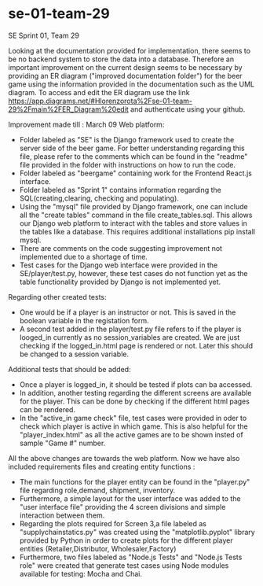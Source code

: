 # se-01-team-29
SE Sprint 01, Team 29

Looking at the documentation provided for implementation, there seems to be no backend system to store the data into a database. Therefore an important improvement on the current design seems to be necessary by providing an ER diagram ("improved documentation folder") for the beer game using the information provided in the documentation such as the UML diagram. To access and edit the ER diagram use the link https://app.diagrams.net/#Hlorenzorota%2Fse-01-team-29%2Fmain%2FER_Diagram%20edit and authenticate using your github. 

Improvement made till : March 09
Web platform:
- Folder labeled as "SE" is the Django framework used to create the server side of the beer game. For better understanding regarding this file, please refer to the comments which can be found in the "readme" file provided in the folder with instructions on how to run the code. 
- Folder labeled as "beergame" containing work for the Frontend React.js interface.
- Folder labeled as "Sprint 1" contains information regarding the SQL(creating,clearing, checking and populating).
- Using the "mysql" file provided by Django framework, one can include all the "create tables" command in the file create_tables.sql. This allows our Django web platform to interact with the tables and store values in the tables like a database. This requires additional installations pip install mysql.
- There are comments on the code suggesting improvement not implemented due to a shortage of time.
- Test cases for the Django web interface were provided in the SE/player/test.py, however, these test cases do not function yet as the table functionality provided by Django is not implemented yet.


Regarding other created tests:
- One would be if a player is an instructor or not. This is saved in the boolean variable in the registation form.
- A second test added in the player/test.py file refers to if the player is looged_in currently as no session_variables are created. We are just checking if the logged_in.html page is rendered or not. Later this should be changed to a session variable.

Additional tests that should be added:
- Once a player is logged_in, it should be tested if plots can ba accessed. 
- In addition, another testing regarding the different screens are available for the player. This can be done by checking if the different html pages can be rendered.
- In the "active_in game check" file, test cases were provided in oder to check which player is active in which game. This is also helpful for the "player_index.html" as all the active games are to be shown insted of sample "Game #" number.

All the above changes are towards the web platform. Now we have also included requirements files and creating entity functions :
- The main functions for the player entity can be found in the "player.py" file regarding role,demand, shipment, inventory.
- Furthermore, a simple layout for the user interface was added to the "user interface file" providing the 4 screen divisions and simple interaction between them.
- Regarding the plots required for Screen 3,a file labeled as "supplychainstatics.py" was created using the "matplotlib.pyplot" library provided by Python in order to create plots for the different player entities (Retailer,Distributor, Wholesaler,Factory)
- Furthermore, two files labeled as "Node.js Tests" and "Node.js Tests role" were created that generate test cases using Node modules available for testing: Mocha and Chai.
